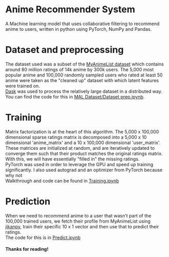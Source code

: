 # Anime Recommender System
 A Machine learning model that uses collaborative filtering to recommend anime to users, written in python using PyTorch, NumPy and Pandas.

# Dataset and preprocessing
The dataset used was a subset of the [MyAnimeList dataset](https://www.kaggle.com/azathoth42/myanimelist) which contains around 80 million ratings of 14k anime by 300k users. The 5,000 most popular anime and 100,000 randomly sampled users who rated at least 50 anime were taken as the "cleaned up" dataset with which latent features were trained on. <br>
[Dask](https://dask.org) was used to process the relatively large dataset in a distributed way. You can find the code for this in [MAL Dataset/Dataset prep.ipynb](https://github.com/greenfish8090/Anime-Recommender-System/blob/main/MAL%20Dataset/Dataset%20prep.ipynb).

# Training
Matrix factorization is at the heart of this algorithm. The 5,000 x 100,000 dimensional sparse ratings matrix is decomposed into a 5,000 x 10 dimensional 'anime_matrix' and a 10 x 100,000 dimensional 'user_matrix'. These matrices are initialized at random, and are iteratively updated to converge them such that their product matches the original ratings matrix. With this, we will have essentially "filled in" the missing ratings. <br>
PyTorch was used in order to leverage the GPU and speed up training significantly. I also used autograd and an optimizer from PyTorch because why not <br>
Walkthrough and code can be found in [Training.ipynb](https://github.com/greenfish8090/Anime-Recommender-System/blob/main/Training.ipynb)

# Prediction
When we need to recommend anime to a user that wasn't part of the 100,000 trained users, we fetch their profile from MyAnimeList using [jikanpy](https://github.com/abhinavk99/jikanpy), train their specific 10 x 1 vector and then use that to predict their ratings.<br>
The code for this is in [Predict.ipynb](https://github.com/greenfish8090/Anime-Recommender-System/blob/main/Predict.ipynb)

#### Thanks for reading!
